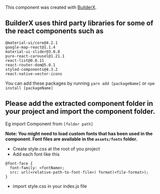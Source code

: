This component was created with [BuilderX](https://cloud.builderx.io/).

## BuilderX uses third party libraries for some of the react components such as

```
@material-ui/core@4.2.1
google-map-react@1.1.4
material-ui-slider@3.0.8
pure-react-carousel@1.21.1
react-list@0.8.11
react-router-dom@5.0.1
styled-components@4.3.2
react-native-vector-icons
```

You can add these packages by running `yarn add [packageName]` or `npm install [packageName]`

## Please add the extracted component folder in your project and import the component folder.

Eg import Component from `[folder path]`

**Note: You might need to load custom fonts that has been used in the component. Font files are available in the `assets/fonts` folder.**

- Create style.css at the root of you project
- Add each font like this

```
@font-face {
  font-family: <fontName>;
  src: url(<relative-path-to-font-file>) format(<file-format>);
}
```

- import style.css in your index.js file
